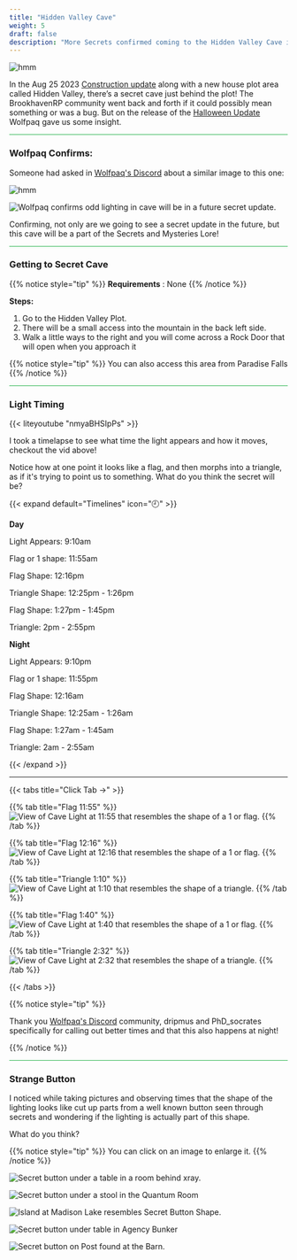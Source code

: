 ```yaml
---
title: "Hidden Valley Cave"
weight: 5
draft: false
description: "More Secrets confirmed coming to the Hidden Valley Cave in Brookhaven RP and video timelapse of interesting light."
---
```


![hmm](/images/bh/no_light_source.jpg)


In the Aug 25 2023 [Construction update](/blog/construction/) along with a new house plot area called Hidden Valley, there’s a secret cave just behind the plot!
The BrookhavenRP community went back and forth if it could possibly mean something or was a bug. But on the release of the [Halloween Update](/blog/10-13-23) Wolfpaq gave us some insight. 

<hr style="background-color: #28b44c" size=8>

### Wolfpaq Confirms:


Someone had asked in [Wolfpaq's Discord](https://discord.com/channels/482308357248647177/870010373976236052/1162417286792102060) about a similar image to this one:

![hmm](/images/bh/flag.jpg)

![Wolfpaq confirms odd lighting in cave will be in a future secret update.](/images/bh/wolf.jpg)

Confirming, not only are we going to see a secret update in the future, but this cave will be a part of the Secrets and Mysteries Lore!

<hr style="background-color: #28b44c" size=8>

### Getting to Secret Cave

{{% notice style="tip" %}}
**Requirements** : None
{{% /notice %}}

**Steps:**
1. Go to the Hidden Valley Plot.
1. There will be a small access into the mountain in the back left side. 
1. Walk a little ways to the right and you will come across a Rock Door that will open when you approach it

{{% notice style="tip" %}}
You can also access this area from Paradise Falls
{{% /notice %}}

<hr style="background-color: #28b44c" size=8>

### Light Timing 

{{< liteyoutube "nmyaBHSIpPs" >}}

I took a timelapse to see what time the light appears and how it moves, checkout the vid above!

Notice how at one point it looks like a flag, and then morphs into a triangle, as if it's trying to point us to something. What do you think the secret will be?

{{< expand default="Timelines" icon="🕘" >}} 



**Day**

Light Appears: 9:10am

Flag or 1 shape: 11:55am

Flag Shape: 12:16pm

Triangle Shape: 12:25pm - 1:26pm

Flag Shape: 1:27pm - 1:45pm

Triangle: 2pm - 2:55pm





**Night**

Light Appears: 9:10pm

Flag or 1 shape: 11:55pm

Flag Shape: 12:16am

Triangle Shape: 12:25am - 1:26am

Flag Shape: 1:27am - 1:45am

Triangle: 2am - 2:55am


{{< /expand >}}

---

{{< tabs title="Click Tab ->" >}}

{{% tab title="Flag 11:55" %}}
![View of Cave Light at 11:55 that resembles the shape of a 1 or flag.](/images/bh/cave-light-flag-shape-11_55.jpg)
{{% /tab %}}

{{% tab title="Flag 12:16" %}}
![View of Cave Light at 12:16 that resembles the shape of a 1 or flag.](/images/bh/cave-light-flag-shape-12_16.jpg)
{{% /tab %}}

{{% tab title="Triangle 1:10" %}}
![View of Cave Light at 1:10 that resembles the shape of a triangle.](/images/bh/cave-light-triangle-shape-1_10.jpg)
{{% /tab %}}

{{% tab title="Flag 1:40" %}}
![View of Cave Light at 1:40 that resembles the shape of a 1 or flag.](/images/bh/cave-light-flag-shape-1_40.jpg)
{{% /tab %}}

{{% tab title="Triangle 2:32" %}}
![View of Cave Light at 2:32 that resembles the shape of a triangle.](/images/bh/cave-light-triangle-shape-2_30.jpg)
{{% /tab %}}

{{< /tabs >}}

{{% notice style="tip" %}}

Thank you [Wolfpaq's Discord](https://discord.gg/wolfpaqgames) community, dripmus and PhD_socrates specifically for calling out better times and that this also happens at night!

{{% /notice %}}


<hr style="background-color: #28b44c" size=8>

### Strange Button

I noticed while taking pictures and observing times that the shape of the lighting looks like cut up parts from a well known button seen through secrets and wondering if the lighting is actually part of this shape. 

What do you think?

{{% notice style="tip" %}}
You can click on an image to enlarge it.
{{% /notice %}}





![Secret button under a table in a room behind xray.](/images/bh/secrets-button-hidden-room-xray.jpg)

![Secret button under a stool in the Quantum Room](/images/bh/secrets-button-quantum-room-stool.jpg)

![Island at Madison Lake resembles Secret Button Shape.](/images/bh/secrets-button-madison-lake.jpg)

![Secret button under table in Agency Bunker](/images/bh/secrets-button-agency-bunker.jpg)

![Secret button on Post found at the Barn.](/images/bh/secrets-button-farm.jpg)

